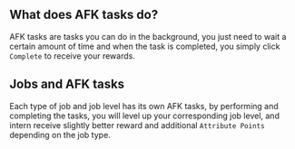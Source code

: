 ## What does AFK tasks do?

AFK tasks are tasks you can do in the background, you just need to wait a certain amount of time and when the task is completed, you simply click `Complete` to receive your rewards.

## Jobs and AFK tasks

Each type of job and job level has its own AFK tasks, by performing and completing the tasks, you will level up your corresponding job level, and intern receive slightly better reward and additional `Attribute Points` depending on the job type.
